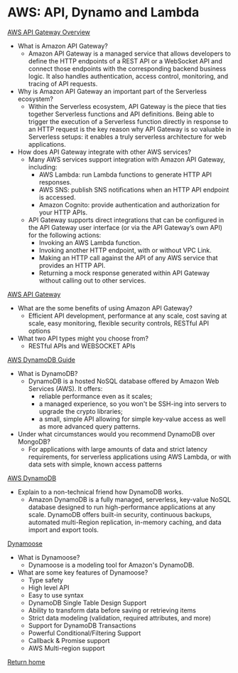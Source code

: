# AWS: API, Dynamo and Lambda

[AWS API Gateway Overview](https://www.serverless.com/guides/amazon-api-gateway)

- What is Amazon API Gateway?
  - Amazon API Gateway is a managed service that allows developers to define the HTTP endpoints of a REST API or a WebSocket API and connect those endpoints with the corresponding backend business logic. It also handles authentication, access control, monitoring, and tracing of API requests.
- Why is Amazon API Gateway an important part of the Serverless ecosystem?
  - Within the Serverless ecosystem, API Gateway is the piece that ties together Serverless functions and API definitions. Being able to trigger the execution of a Serverless function directly in response to an HTTP request is the key reason why API Gateway is so valuable in Serverless setups: it enables a truly serverless architecture for web applications.
- How does API Gateway integrate with other AWS services?
  - Many AWS services support integration with Amazon API Gateway, including:
    - AWS Lambda: run Lambda functions to generate HTTP API responses.
    - AWS SNS: publish SNS notifications when an HTTP API endpoint is accessed.
    - Amazon Cognito: provide authentication and authorization for your HTTP APIs.
  - API Gateway supports direct integrations that can be configured in the API Gateway user interface (or via the API Gateway’s own API) for the following actions:
    - Invoking an AWS Lambda function.
    - Invoking another HTTP endpoint, with or without VPC Link.
    - Making an HTTP call against the API of any AWS service that provides an HTTP API.
    - Returning a mock response generated within API Gateway without calling out to other services.

[AWS API Gateway](https://aws.amazon.com/api-gateway/)

- What are the some benefits of using Amazon API Gateway?
  - Efficient API development, performance at any scale, cost saving at scale, easy monitoring, flexible security controls, RESTful API options
- What two API types might you choose from?
  - RESTful APIs and WEBSOCKET APIs

[AWS DynamoDB Guide](https://www.dynamodbguide.com/what-is-dynamo-db/)

- What is DynamoDB?
  - DynamoDB is a hosted NoSQL database offered by Amazon Web Services (AWS). It offers:
    - reliable performance even as it scales;
    - a managed experience, so you won't be SSH-ing into servers to upgrade the crypto libraries;
    - a small, simple API allowing for simple key-value access as well as more advanced query patterns.
- Under what circumstances would you recommend DynamoDB over MongoDB?
  - For applications with large amounts of data and strict latency requirements, for serverless applications using AWS Lambda, or with data sets with simple, known access patterns

[AWS DynamoDB](https://aws.amazon.com/dynamodb/)

- Explain to a non-technical friend how DynamoDB works.
  - Amazon DynamoDB is a fully managed, serverless, key-value NoSQL database designed to run high-performance applications at any scale. DynamoDB offers built-in security, continuous backups, automated multi-Region replication, in-memory caching, and data import and export tools.

[Dynamoose](https://dynamoosejs.com/getting_started/Introduction)

- What is Dynamoose?
  - Dynamoose is a modeling tool for Amazon's DynamoDB.
- What are some key features of Dynamoose?
  - Type safety
  - High level API
  - Easy to use syntax
  - DynamoDB Single Table Design Support
  - Ability to transform data before saving or retrieving items
  - Strict data modeling (validation, required attributes, and more)
  - Support for DynamoDB Transactions
  - Powerful Conditional/Filtering Support
  - Callback & Promise support
  - AWS Multi-region support

[Return home](https://khofstetter94.github.io/reading-notes/)
